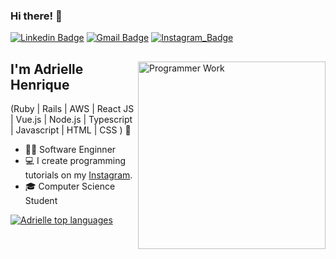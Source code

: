 ### Hi there! 👋

[![Linkedin Badge](https://img.shields.io/badge/LinkedIn-0077B5?style=for-the-badge&logo=linkedin&logoColor=white&link=https://www.linkedin.com/in/adrielleh)](https://www.linkedin.com/in/adrielleh)
[![Gmail Badge](https://img.shields.io/badge/Gmail-333333?style=for-the-badge&logo=gmail&logoColor=red&link=mailto:adrielle.h99@gmail.com)](mailto:adrielle.h99@gmail.com)
[![Instagram_Badge](https://img.shields.io/badge/-Instagram-%23E4405F?style=for-the-badge&logo=instagram&logoColor=white)](https://www.instagram.com/adrielle.dev)

##
<img align="right" alt="Programmer Work" src="./programmerWork.jpg"  width="300px"/>

## I'm Adrielle Henrique
(Ruby | Rails | AWS | React JS | Vue.js | Node.js | Typescript | Javascript | HTML | CSS ) 🚀
- 👩‍💻 Software Enginner
- 💻 I create programming tutorials on my [Instagram](https://www.instagram.com/adrielle.dev/).
- 🎓 Computer Science Student

<div align="left">
  
[![Adrielle top languages](https://github-readme-stats.vercel.app/api/top-langs/?username=AdrielleH&theme=blue-white)](https://github.com/anuraghazra/github-readme-stats)
</div>
